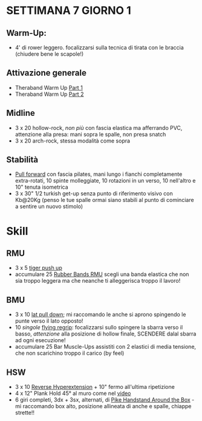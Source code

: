 # SETTIMANA 7 GIORNO 1

## Warm-Up:

 * 4' di rower leggero. focalizzarsi sulla tecnica di tirata con le braccia (chiudere bene le scapole!)

## Attivazione generale

 * Theraband Warm Up [Part 1](https://www.youtube.com/watch?v=O31MmhW72WE)
 * Theraband Warm Up [Part 2](https://www.youtube.com/watch?v=K_ZwQLyueVg)

## Midline

 * 3 x 20 hollow-rock, _non più_ con fascia elastica ma afferrando PVC, attenzione alla presa: mani sopra le spalle, non presa snatch
 * 3 x 20 arch-rock, stessa modalità come sopra

## Stabilità

 * [Pull forward](https://www.youtube.com/watch?v=K_ZwQLyueVg) con fascia pilates, mani lungo i fianchi completamente extra-rotati, 10 spinte molleggiate, 10 rotazioni in un verso, 10 nell'altro e 10" tenuta isometrica
 * 3 x 30" 1/2 turkish get-up senza punto di riferimento visivo con Kb@20Kg (penso le tue spalle ormai siano stabili al punto di cominciare a sentire un nuovo stimolo)

# Skill

## RMU

 * 3 x 5 [tiger push up](https://www.instagram.com/p/CDR0tvUpk-s/)
 * accumulare 25 [Rubber Bands RMU](https://www.youtube.com/watch?v=ZOjC4tOZcAM) scegli una banda elastica che non sia troppo leggera ma che neanche ti alleggerisca troppo il lavoro!

## BMU

 * 3 x 10 [lat pull down](https://www.instagram.com/p/BvElqQvg_63/); mi raccomando le anche si aprono spingendo le punte verso il lato opposto!
 * 10 _singole_ [flying regrip](https://www.instagram.com/p/BulqNSigchr/): focalizzarsi sullo spingere la sbarra verso il basso, _attenzione_ alla posizione di hollow finale, SCENDERE dalal sbarra ad ogni esecuzione!
 * accumulare 25 Bar Muscle-Ups assistiti con 2 elastici di media tensione, che non scarichino troppo il carico (by feel) 

## HSW

 * 3 x 10 [Reverse Hyperextension](https://www.youtube.com/watch?v=3vmbvoT2m-U) + 10" fermo all'ultima ripetizione
 * 4 x 12" Plank Hold 45° al muro come nel [video](https://www.youtube.com/watch?v=j8Nq7t52D9E)
 * 6 giri completi, 3dx + 3sx, alternati, di [Pike Handstand Around the Box](https://www.youtube.com/watch?v=zSFLpR2EMvg) - mi raccomando box alto, posizione allineata di anche e spalle, chiappe strette!!
